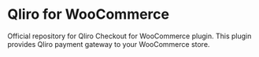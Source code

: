# Qliro for WooCommerce

Official repository for Qliro Checkout for WooCommerce plugin. This plugin provides Qliro payment gateway to your WooCommerce store.